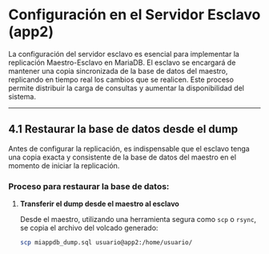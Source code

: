 # Configuración en el Servidor Esclavo (app2)

La configuración del servidor esclavo es esencial para implementar la replicación Maestro-Esclavo en MariaDB. El esclavo se encargará de mantener una copia sincronizada de la base de datos del maestro, replicando en tiempo real los cambios que se realicen. Este proceso permite distribuir la carga de consultas y aumentar la disponibilidad del sistema.

---

## 4.1 Restaurar la base de datos desde el dump

Antes de configurar la replicación, es indispensable que el esclavo tenga una copia exacta y consistente de la base de datos del maestro en el momento de iniciar la replicación.

### Proceso para restaurar la base de datos:

1. **Transferir el dump desde el maestro al esclavo**

   Desde el maestro, utilizando una herramienta segura como `scp` o `rsync`, se copia el archivo del volcado generado:

   ```bash
   scp miappdb_dump.sql usuario@app2:/home/usuario/
